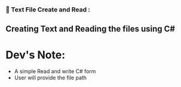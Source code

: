 ### 🔨 Text File Create and Read :
Creating Text and Reading the files using C#
---

<h1>Dev's Note:</h1>

- A simple Read and write C# form
- User will provide the file path
